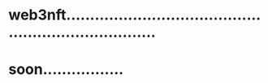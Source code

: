 # web3nft........................................................................
# soon.................
